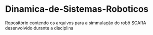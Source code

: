 # Dinamica-de-Sistemas-Roboticos
Ropositório contendo os arquivos para a simmulação do robô SCARA desenvolvido durante a disciplina

